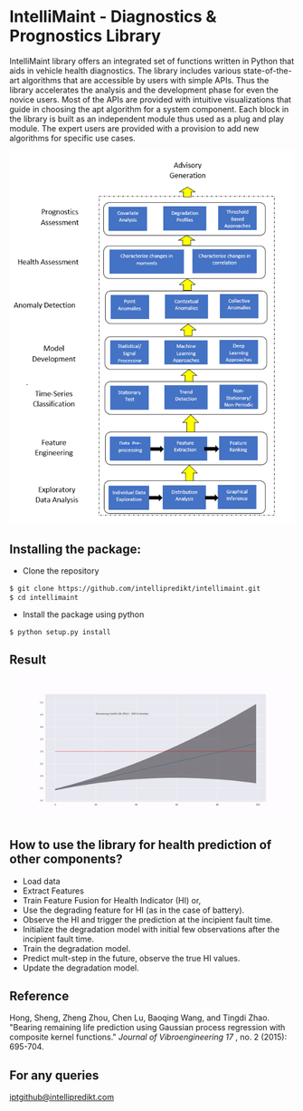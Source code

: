 # IntelliMaint - Diagnostics & Prognostics Library

IntelliMaint library offers an integrated set of functions written in Python that aids in vehicle health diagnostics. The library includes various state-of-the-art algorithms that are accessible by users with simple APIs. Thus the library accelerates the analysis and the development phase for even the novice users. Most of the APIs are provided with intuitive visualizations that guide in choosing the apt algorithm for a system component. Each block in the library is built as an independent module thus used as a plug and play module. The expert users are provided with a provision to add new algorithms for specific use cases. 

![Architecture](images/Architecture.png "Architecture" )

## Installing the package:
- Clone the repository
```
$ git clone https://github.com/intellipredikt/intellimaint.git
$ cd intellimaint
```
- Install the package using python
```
$ python setup.py install
```


## Result
![Sample Result](images/bearing_demo.gif "RUL Prediction" )

## How to use the library for health prediction of other components?

* Load data
* Extract Features
* Train Feature Fusion for Health Indicator (HI) or,
* Use the degrading feature for HI (as in the case of battery).
* Observe the HI and trigger the prediction at the incipient fault time.
* Initialize the degradation model with initial few observations after the incipient fault time.
* Train the degradation model. 
* Predict mult-step in the future, observe the true HI values.
* Update the degradation model.

## Reference

Hong, Sheng, Zheng Zhou, Chen Lu, Baoqing Wang, and Tingdi Zhao. "Bearing remaining life prediction using Gaussian process regression with composite kernel functions." *Journal of Vibroengineering 17* , no. 2 (2015): 695-704.

## For any queries 
iptgithub@intellipredikt.com
